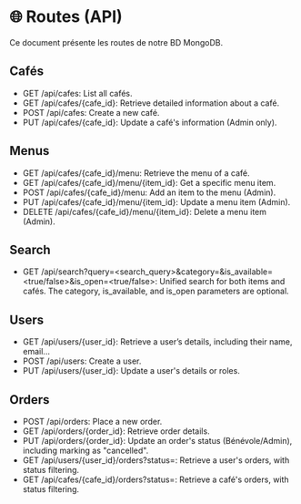 # 🌐 Routes (API)

Ce document présente les routes de notre BD MongoDB.

## Cafés

- GET /api/cafes: List all cafés.
- GET /api/cafes/{cafe_id}: Retrieve detailed information about a café.
- POST /api/cafes: Create a new café.
- PUT /api/cafes/{cafe_id}: Update a café's information (Admin only).

## Menus

- GET /api/cafes/{cafe_id}/menu: Retrieve the menu of a café.
- GET /api/cafes/{cafe_id}/menu/{item_id}: Get a specific menu item.
- POST /api/cafes/{cafe_id}/menu: Add an item to the menu (Admin).
- PUT /api/cafes/{cafe_id}/menu/{item_id}: Update a menu item (Admin).
- DELETE /api/cafes/{cafe_id}/menu/{item_id}: Delete a menu item (Admin).

## Search

- GET /api/search?query=<search_query>&category=<category>&is_available=<true/false>&is_open=<true/false>: Unified search for both items and cafés. The category, is_available, and is_open parameters are optional.

## Users

- GET /api/users/{user_id}: Retrieve a user’s details, including their name, email...
- POST /api/users: Create a user.
- PUT /api/users/{user_id}: Update a user's details or roles.

## Orders

- POST /api/orders: Place a new order.
- GET /api/orders/{order_id}: Retrieve order details.
- PUT /api/orders/{order_id}: Update an order's status (Bénévole/Admin), including marking as "cancelled".
- GET /api/users/{user_id}/orders?status=<status>: Retrieve a user's orders, with status filtering.
- GET /api/cafes/{cafe_id}/orders?status=<status>: Retrieve a café's orders, with status filtering.
